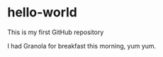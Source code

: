 # hello-world
This is my first GitHub repository

I had Granola for breakfast this morning, yum yum.
